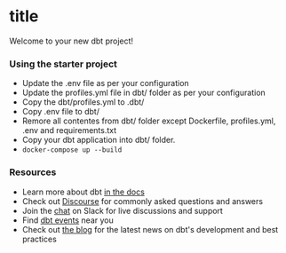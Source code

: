 # title

Welcome to your new dbt project!

### Using the starter project

- Update the .env file as per your configuration
- Update the profiles.yml file in dbt/ folder as per your configuration
- Copy the dbt/profiles.yml to .dbt/ 
- Copy .env file to dbt/
- Remore all contentes from dbt/ folder except Dockerfile, profiles.yml, .env and requirements.txt
- Copy your dbt application into dbt/ folder.
- `docker-compose up --build`

### Resources

- Learn more about dbt [in the docs](https://docs.getdbt.com/docs/introduction)
- Check out [Discourse](https://discourse.getdbt.com/) for commonly asked questions and answers
- Join the [chat](http://slack.getdbt.com/) on Slack for live discussions and support
- Find [dbt events](https://events.getdbt.com) near you
- Check out [the blog](https://blog.getdbt.com/) for the latest news on dbt's development and best practices
